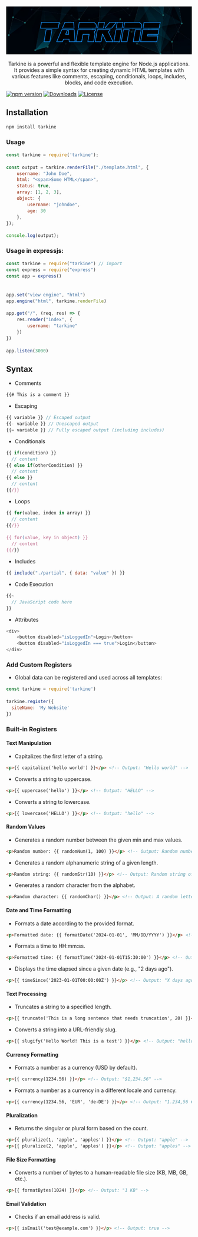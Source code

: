 <p align="center">
    <img src="https://raw.githubusercontent.com/madhanmaaz/tarkine/master/banner.jpg">
</p>

<p align="center">Tarkine is a powerful and flexible template engine for Node.js applications. It provides a simple syntax for creating dynamic HTML templates with various features like comments, escaping, conditionals, loops, includes, blocks, and code execution.</p>

[![npm version](https://img.shields.io/npm/v/tarkine.svg)](https://www.npmjs.com/package/tarkine)
[![Downloads](https://img.shields.io/npm/dm/tarkine.svg)](https://www.npmjs.com/package/tarkine)
[![License](https://img.shields.io/npm/l/tarkine.svg)](https://github.com/yourusername/tarkine/blob/main/LICENSE)

## Installation
```bash
npm install tarkine
```

### Usage
```js
const tarkine = require('tarkine');

const output = tarkine.renderFile("./template.html", {
    username: "John Doe",
    html: "<span>Some HTML</span>",
    status: true,
    array: [1, 2, 3],
    object: {
        username: "johndoe",
        age: 30
    },
});

console.log(output);
```

### Usage in expressjs:
```js
const tarkine = require("tarkine") // import
const express = require("express")
const app = express()


app.set("view engine", "html")
app.engine("html", tarkine.renderFile)

app.get("/", (req, res) => {
    res.render("index", {
        username: "tarkine"
    })
})

app.listen(3000)
```

## Syntax
- Comments
```js
{{# This is a comment }}
```

- Escaping
```js
{{ variable }} // Escaped output
{{- variable }} // Unescaped output
{{= variable }} // Fully escaped output (including includes)
```

- Conditionals
```js
{{ if(condition) }}
  // content
{{ else if(otherCondition) }}
  // content
{{ else }}
  // content
{{/}}
```

- Loops
```js
{{ for(value, index in array) }}
  // content
{{/}}

{{ for(value, key in object) }}
  // content
{{/}}
```

- Includes
```js
{{ include("./partial", { data: "value" }) }}
```

- Code Execution
```js
{{~
  // JavaScript code here
}}
```

- Attributes
```js
<div>
    <button disabled="isLoggedIn">Login</button>
    <button disabled="isLoggedIn === true">Login</button>
</div>
```

### Add Custom Registers
- Global data can be registered and used across all templates:
```js
const tarkine = require('tarkine')

tarkine.register({ 
  siteName: 'My Website'
})
```

### Built-in Registers

#### Text Manipulation
- Capitalizes the first letter of a string.

```html
<p>{{ capitalize('hello world') }}</p> <!-- Output: "Hello world" -->
```

- Converts a string to uppercase.

```html
<p>{{ uppercase('hello') }}</p> <!-- Output: "HELLO" -->
```

- Converts a string to lowercase.

```html
<p>{{ lowercase('HELLO') }}</p> <!-- Output: "hello" -->
```

#### Random Values

- Generates a random number between the given min and max values.

```html
<p>Random number: {{ randomNum(1, 100) }}</p> <!-- Output: Random number between 1 and 100 -->
```

- Generates a random alphanumeric string of a given length.

```html
<p>Random string: {{ randomStr(10) }}</p> <!-- Output: Random string of 10 characters -->
```

- Generates a random character from the alphabet.

```html
<p>Random character: {{ randomChar() }}</p> <!-- Output: A random letter -->
```

#### Date and Time Formatting

- Formats a date according to the provided format.

```html
<p>Formatted date: {{ formatDate('2024-01-01', 'MM/DD/YYYY') }}</p> <!-- Output: "01/01/2024" -->
```

- Formats a time to HH:mm:ss.

```html
<p>Formatted time: {{ formatTime('2024-01-01T15:30:00') }}</p> <!-- Output: "15:30:00" -->
```

- Displays the time elapsed since a given date (e.g., "2 days ago").

```html
<p>{{ timeSince('2023-01-01T00:00:00Z') }}</p> <!-- Output: "X days ago" -->
```

#### Text Processing

- Truncates a string to a specified length.

```html
<p>{{ truncate('This is a long sentence that needs truncation', 20) }}</p> <!-- Output: "This is a long se..." -->
```

- Converts a string into a URL-friendly slug.

```html
<p>{{ slugify('Hello World! This is a test') }}</p> <!-- Output: "hello-world-this-is-a-test" -->
```

#### Currency Formatting

- Formats a number as a currency (USD by default).

```html
<p>{{ currency(1234.56) }}</p> <!-- Output: "$1,234.56" -->
```

- Formats a number as a currency in a different locale and currency.

```html
<p>{{ currency(1234.56, 'EUR', 'de-DE') }}</p> <!-- Output: "1.234,56 €" -->
```

#### Pluralization

- Returns the singular or plural form based on the count.

```html
<p>{{ pluralize(1, 'apple', 'apples') }}</p> <!-- Output: "apple" -->
<p>{{ pluralize(2, 'apple', 'apples') }}</p> <!-- Output: "apples" -->
```

#### File Size Formatting

- Converts a number of bytes to a human-readable file size (KB, MB, GB, etc.).

```html
<p>{{ formatBytes(1024) }}</p> <!-- Output: "1 KB" -->
```

#### Email Validation

- Checks if an email address is valid.

```html
<p>{{ isEmail('test@example.com') }}</p> <!-- Output: true -->
```